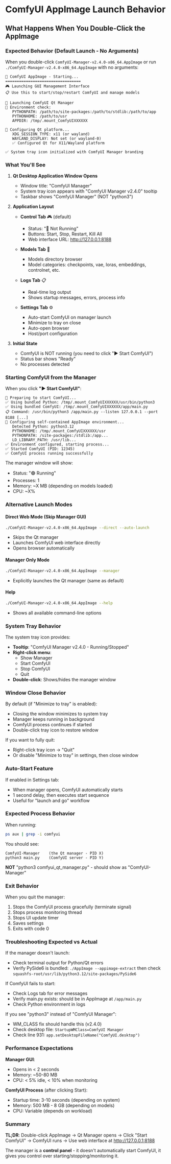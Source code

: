 # ComfyUI AppImage Launch Behavior

## What Happens When You Double-Click the AppImage

### Expected Behavior (Default Launch - No Arguments)

When you double-click `ComfyUI-Manager-v2.4.0-x86_64.AppImage` or run `./ComfyUI-Manager-v2.4.0-x86_64.AppImage` with no arguments:

```
🚀 ComfyUI AppImage - Starting...
=================================
🎮 Launching GUI Management Interface
📋 Use this to start/stop/restart ComfyUI and manage models

🎨 Launching ComfyUI Qt Manager
🔧 Environment check:
   PYTHONPATH: /path/to/site-packages:/path/to/stdlib:/path/to/app
   PYTHONHOME: /path/to/usr
   APPDIR: /tmp/.mount_ComfyUIXXXXXX
   
🔧 Configuring Qt platform...
   XDG_SESSION_TYPE: x11 (or wayland)
   WAYLAND_DISPLAY: Not set (or wayland-0)
   ✅ Configured Qt for X11/Wayland platform
   
✅ System tray icon initialized with ComfyUI Manager branding
```

### What You'll See

1. **Qt Desktop Application Window Opens**
   - Window title: "ComfyUI Manager"
   - System tray icon appears with "ComfyUI Manager v2.4.0" tooltip
   - Taskbar shows "ComfyUI Manager" (NOT "python3")

2. **Application Layout**
   - **Control Tab** 🎮 (default)
     - Status: "🔴 Not Running"
     - Buttons: Start, Stop, Restart, Kill All
     - Web interface URL: http://127.0.0.1:8188
   
   - **Models Tab** 📁
     - Models directory browser
     - Model categories: checkpoints, vae, loras, embeddings, controlnet, etc.
   
   - **Logs Tab** 📋
     - Real-time log output
     - Shows startup messages, errors, process info
   
   - **Settings Tab** ⚙️
     - Auto-start ComfyUI on manager launch
     - Minimize to tray on close
     - Auto-open browser
     - Host/port configuration

3. **Initial State**
   - ComfyUI is NOT running (you need to click "▶ Start ComfyUI")
   - Status bar shows "Ready"
   - No processes detected

### Starting ComfyUI from the Manager

When you click **"▶ Start ComfyUI"**:

```
🚀 Preparing to start ComfyUI...
✅ Using bundled Python: /tmp/.mount_ComfyUIXXXXXX/usr/bin/python3
✅ Using bundled ComfyUI: /tmp/.mount_ComfyUIXXXXXX/app/main.py
📋 Command: /usr/bin/python3 /app/main.py --listen 127.0.0.1 --port 8188 [...]
🔧 Configuring self-contained AppImage environment...
   Detected Python: python3.12
   PYTHONHOME: /tmp/.mount_ComfyUIXXXXXX/usr
   PYTHONPATH: /site-packages:/stdlib:/app...
   LD_LIBRARY_PATH: /usr/lib...
✅ Environment configured, starting process...
✅ Started ComfyUI (PID: 12345)
✅ ComfyUI process running successfully
```

The manager window will show:
- Status: "🟢 Running"
- Processes: 1
- Memory: ~X MB (depending on models loaded)
- CPU: ~X%

### Alternative Launch Modes

#### Direct Web Mode (Skip Manager GUI)
```bash
./ComfyUI-Manager-v2.4.0-x86_64.AppImage --direct --auto-launch
```
- Skips the Qt manager
- Launches ComfyUI web interface directly
- Opens browser automatically

#### Manager Only Mode
```bash
./ComfyUI-Manager-v2.4.0-x86_64.AppImage --manager
```
- Explicitly launches the Qt manager (same as default)

#### Help
```bash
./ComfyUI-Manager-v2.4.0-x86_64.AppImage --help
```
- Shows all available command-line options

### System Tray Behavior

The system tray icon provides:
- **Tooltip**: "ComfyUI Manager v2.4.0 - Running/Stopped"
- **Right-click menu**:
  - Show Manager
  - Start ComfyUI
  - Stop ComfyUI
  - Quit
- **Double-click**: Shows/hides the manager window

### Window Close Behavior

By default (if "Minimize to tray" is enabled):
- Closing the window minimizes to system tray
- Manager keeps running in background
- ComfyUI process continues if started
- Double-click tray icon to restore window

If you want to fully quit:
- Right-click tray icon → "Quit"
- Or disable "Minimize to tray" in settings, then close window

### Auto-Start Feature

If enabled in Settings tab:
- When manager opens, ComfyUI automatically starts
- 1 second delay, then executes start sequence
- Useful for "launch and go" workflow

### Expected Process Behavior

When running:
```bash
ps aux | grep -i comfyui
```

You should see:
```
ComfyUI-Manager    (the Qt manager - PID X)
python3 main.py    (ComfyUI server - PID Y)
```

**NOT** "python3 comfyui_qt_manager.py" - should show as "ComfyUI-Manager"

### Exit Behavior

When you quit the manager:
1. Stops the ComfyUI process gracefully (terminate signal)
2. Stops process monitoring thread
3. Stops UI update timer
4. Saves settings
5. Exits with code 0

### Troubleshooting Expected vs Actual

If the manager doesn't launch:
- Check terminal output for Python/Qt errors
- Verify PySide6 is bundled: `./AppImage --appimage-extract` then check `squashfs-root/usr/lib/python3.12/site-packages/PySide6`

If ComfyUI fails to start:
- Check Logs tab for error messages
- Verify main.py exists: should be in AppImage at `/app/main.py`
- Check Python environment in logs

If you see "python3" instead of "ComfyUI Manager":
- WM_CLASS fix should handle this (v2.4.0)
- Check desktop file: `StartupWMClass=ComfyUI Manager`
- Check line 931: `app.setDesktopFileName("ComfyUI.desktop")`

### Performance Expectations

**Manager GUI**:
- Opens in < 2 seconds
- Memory: ~50-80 MB
- CPU: < 5% idle, < 10% when monitoring

**ComfyUI Process** (after clicking Start):
- Startup time: 3-10 seconds (depending on system)
- Memory: 500 MB - 8 GB (depending on models)
- CPU: Variable (depends on workload)

### Summary

**TL;DR**: Double-click AppImage → Qt Manager opens → Click "Start ComfyUI" → ComfyUI runs → Use web interface at http://127.0.0.1:8188

The manager is a **control panel** - it doesn't automatically start ComfyUI, it gives you control over starting/stopping/monitoring it.
